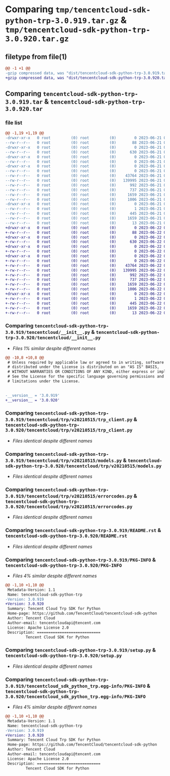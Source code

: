# Comparing `tmp/tencentcloud-sdk-python-trp-3.0.919.tar.gz` & `tmp/tencentcloud-sdk-python-trp-3.0.920.tar.gz`

## filetype from file(1)

```diff
@@ -1 +1 @@
-gzip compressed data, was "dist/tencentcloud-sdk-python-trp-3.0.919.tar", last modified: Wed Jun 21 00:39:41 2023, max compression
+gzip compressed data, was "dist/tencentcloud-sdk-python-trp-3.0.920.tar", last modified: Thu Jun 22 00:38:22 2023, max compression
```

## Comparing `tencentcloud-sdk-python-trp-3.0.919.tar` & `tencentcloud-sdk-python-trp-3.0.920.tar`

### file list

```diff
@@ -1,19 +1,19 @@
-drwxr-xr-x   0 root         (0) root         (0)        0 2023-06-21 00:39:41.000000 tencentcloud-sdk-python-trp-3.0.919/
--rw-r--r--   0 root         (0) root         (0)       88 2023-06-21 00:39:41.000000 tencentcloud-sdk-python-trp-3.0.919/setup.cfg
-drwxr-xr-x   0 root         (0) root         (0)        0 2023-06-21 00:39:41.000000 tencentcloud-sdk-python-trp-3.0.919/tencentcloud/
--rw-r--r--   0 root         (0) root         (0)      630 2023-06-21 00:39:41.000000 tencentcloud-sdk-python-trp-3.0.919/tencentcloud/__init__.py
-drwxr-xr-x   0 root         (0) root         (0)        0 2023-06-21 00:39:41.000000 tencentcloud-sdk-python-trp-3.0.919/tencentcloud/trp/
--rw-r--r--   0 root         (0) root         (0)        0 2023-06-21 00:39:41.000000 tencentcloud-sdk-python-trp-3.0.919/tencentcloud/trp/__init__.py
-drwxr-xr-x   0 root         (0) root         (0)        0 2023-06-21 00:39:41.000000 tencentcloud-sdk-python-trp-3.0.919/tencentcloud/trp/v20210515/
--rw-r--r--   0 root         (0) root         (0)        0 2023-06-21 00:39:41.000000 tencentcloud-sdk-python-trp-3.0.919/tencentcloud/trp/v20210515/__init__.py
--rw-r--r--   0 root         (0) root         (0)    43764 2023-06-21 00:39:41.000000 tencentcloud-sdk-python-trp-3.0.919/tencentcloud/trp/v20210515/trp_client.py
--rw-r--r--   0 root         (0) root         (0)   139995 2023-06-21 00:39:41.000000 tencentcloud-sdk-python-trp-3.0.919/tencentcloud/trp/v20210515/models.py
--rw-r--r--   0 root         (0) root         (0)      992 2023-06-21 00:39:41.000000 tencentcloud-sdk-python-trp-3.0.919/tencentcloud/trp/v20210515/errorcodes.py
--rw-r--r--   0 root         (0) root         (0)      737 2023-06-21 00:39:41.000000 tencentcloud-sdk-python-trp-3.0.919/README.rst
--rw-r--r--   0 root         (0) root         (0)     1659 2023-06-21 00:39:41.000000 tencentcloud-sdk-python-trp-3.0.919/PKG-INFO
--rw-r--r--   0 root         (0) root         (0)     1006 2023-06-21 00:39:41.000000 tencentcloud-sdk-python-trp-3.0.919/setup.py
-drwxr-xr-x   0 root         (0) root         (0)        0 2023-06-21 00:39:41.000000 tencentcloud-sdk-python-trp-3.0.919/tencentcloud_sdk_python_trp.egg-info/
--rw-r--r--   0 root         (0) root         (0)        1 2023-06-21 00:39:41.000000 tencentcloud-sdk-python-trp-3.0.919/tencentcloud_sdk_python_trp.egg-info/dependency_links.txt
--rw-r--r--   0 root         (0) root         (0)      445 2023-06-21 00:39:41.000000 tencentcloud-sdk-python-trp-3.0.919/tencentcloud_sdk_python_trp.egg-info/SOURCES.txt
--rw-r--r--   0 root         (0) root         (0)     1659 2023-06-21 00:39:41.000000 tencentcloud-sdk-python-trp-3.0.919/tencentcloud_sdk_python_trp.egg-info/PKG-INFO
--rw-r--r--   0 root         (0) root         (0)       13 2023-06-21 00:39:41.000000 tencentcloud-sdk-python-trp-3.0.919/tencentcloud_sdk_python_trp.egg-info/top_level.txt
+drwxr-xr-x   0 root         (0) root         (0)        0 2023-06-22 00:38:22.000000 tencentcloud-sdk-python-trp-3.0.920/
+-rw-r--r--   0 root         (0) root         (0)       88 2023-06-22 00:38:22.000000 tencentcloud-sdk-python-trp-3.0.920/setup.cfg
+drwxr-xr-x   0 root         (0) root         (0)        0 2023-06-22 00:38:22.000000 tencentcloud-sdk-python-trp-3.0.920/tencentcloud/
+-rw-r--r--   0 root         (0) root         (0)      630 2023-06-22 00:38:22.000000 tencentcloud-sdk-python-trp-3.0.920/tencentcloud/__init__.py
+drwxr-xr-x   0 root         (0) root         (0)        0 2023-06-22 00:38:22.000000 tencentcloud-sdk-python-trp-3.0.920/tencentcloud/trp/
+-rw-r--r--   0 root         (0) root         (0)        0 2023-06-22 00:38:22.000000 tencentcloud-sdk-python-trp-3.0.920/tencentcloud/trp/__init__.py
+drwxr-xr-x   0 root         (0) root         (0)        0 2023-06-22 00:38:22.000000 tencentcloud-sdk-python-trp-3.0.920/tencentcloud/trp/v20210515/
+-rw-r--r--   0 root         (0) root         (0)        0 2023-06-22 00:38:22.000000 tencentcloud-sdk-python-trp-3.0.920/tencentcloud/trp/v20210515/__init__.py
+-rw-r--r--   0 root         (0) root         (0)    43764 2023-06-22 00:38:22.000000 tencentcloud-sdk-python-trp-3.0.920/tencentcloud/trp/v20210515/trp_client.py
+-rw-r--r--   0 root         (0) root         (0)   139995 2023-06-22 00:38:22.000000 tencentcloud-sdk-python-trp-3.0.920/tencentcloud/trp/v20210515/models.py
+-rw-r--r--   0 root         (0) root         (0)      992 2023-06-22 00:38:22.000000 tencentcloud-sdk-python-trp-3.0.920/tencentcloud/trp/v20210515/errorcodes.py
+-rw-r--r--   0 root         (0) root         (0)      737 2023-06-22 00:38:22.000000 tencentcloud-sdk-python-trp-3.0.920/README.rst
+-rw-r--r--   0 root         (0) root         (0)     1659 2023-06-22 00:38:22.000000 tencentcloud-sdk-python-trp-3.0.920/PKG-INFO
+-rw-r--r--   0 root         (0) root         (0)     1006 2023-06-22 00:38:22.000000 tencentcloud-sdk-python-trp-3.0.920/setup.py
+drwxr-xr-x   0 root         (0) root         (0)        0 2023-06-22 00:38:22.000000 tencentcloud-sdk-python-trp-3.0.920/tencentcloud_sdk_python_trp.egg-info/
+-rw-r--r--   0 root         (0) root         (0)        1 2023-06-22 00:38:22.000000 tencentcloud-sdk-python-trp-3.0.920/tencentcloud_sdk_python_trp.egg-info/dependency_links.txt
+-rw-r--r--   0 root         (0) root         (0)      445 2023-06-22 00:38:22.000000 tencentcloud-sdk-python-trp-3.0.920/tencentcloud_sdk_python_trp.egg-info/SOURCES.txt
+-rw-r--r--   0 root         (0) root         (0)     1659 2023-06-22 00:38:22.000000 tencentcloud-sdk-python-trp-3.0.920/tencentcloud_sdk_python_trp.egg-info/PKG-INFO
+-rw-r--r--   0 root         (0) root         (0)       13 2023-06-22 00:38:22.000000 tencentcloud-sdk-python-trp-3.0.920/tencentcloud_sdk_python_trp.egg-info/top_level.txt
```

### Comparing `tencentcloud-sdk-python-trp-3.0.919/tencentcloud/__init__.py` & `tencentcloud-sdk-python-trp-3.0.920/tencentcloud/__init__.py`

 * *Files 1% similar despite different names*

```diff
@@ -10,8 +10,8 @@
 # Unless required by applicable law or agreed to in writing, software
 # distributed under the License is distributed on an "AS IS" BASIS,
 # WITHOUT WARRANTIES OR CONDITIONS OF ANY KIND, either express or implied.
 # See the License for the specific language governing permissions and
 # limitations under the License.
 
 
-__version__ = '3.0.919'
+__version__ = '3.0.920'
```

### Comparing `tencentcloud-sdk-python-trp-3.0.919/tencentcloud/trp/v20210515/trp_client.py` & `tencentcloud-sdk-python-trp-3.0.920/tencentcloud/trp/v20210515/trp_client.py`

 * *Files identical despite different names*

### Comparing `tencentcloud-sdk-python-trp-3.0.919/tencentcloud/trp/v20210515/models.py` & `tencentcloud-sdk-python-trp-3.0.920/tencentcloud/trp/v20210515/models.py`

 * *Files identical despite different names*

### Comparing `tencentcloud-sdk-python-trp-3.0.919/tencentcloud/trp/v20210515/errorcodes.py` & `tencentcloud-sdk-python-trp-3.0.920/tencentcloud/trp/v20210515/errorcodes.py`

 * *Files identical despite different names*

### Comparing `tencentcloud-sdk-python-trp-3.0.919/README.rst` & `tencentcloud-sdk-python-trp-3.0.920/README.rst`

 * *Files identical despite different names*

### Comparing `tencentcloud-sdk-python-trp-3.0.919/PKG-INFO` & `tencentcloud-sdk-python-trp-3.0.920/PKG-INFO`

 * *Files 4% similar despite different names*

```diff
@@ -1,10 +1,10 @@
 Metadata-Version: 1.1
 Name: tencentcloud-sdk-python-trp
-Version: 3.0.919
+Version: 3.0.920
 Summary: Tencent Cloud Trp SDK for Python
 Home-page: https://github.com/TencentCloud/tencentcloud-sdk-python
 Author: Tencent Cloud
 Author-email: tencentcloudapi@tencent.com
 License: Apache License 2.0
 Description: ============================
         Tencent Cloud SDK for Python
```

### Comparing `tencentcloud-sdk-python-trp-3.0.919/setup.py` & `tencentcloud-sdk-python-trp-3.0.920/setup.py`

 * *Files identical despite different names*

### Comparing `tencentcloud-sdk-python-trp-3.0.919/tencentcloud_sdk_python_trp.egg-info/PKG-INFO` & `tencentcloud-sdk-python-trp-3.0.920/tencentcloud_sdk_python_trp.egg-info/PKG-INFO`

 * *Files 4% similar despite different names*

```diff
@@ -1,10 +1,10 @@
 Metadata-Version: 1.1
 Name: tencentcloud-sdk-python-trp
-Version: 3.0.919
+Version: 3.0.920
 Summary: Tencent Cloud Trp SDK for Python
 Home-page: https://github.com/TencentCloud/tencentcloud-sdk-python
 Author: Tencent Cloud
 Author-email: tencentcloudapi@tencent.com
 License: Apache License 2.0
 Description: ============================
         Tencent Cloud SDK for Python
```

